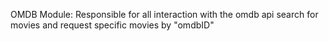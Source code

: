 OMDB Module:
    Responsible for all interaction with the omdb api
    search for movies and request specific movies by "omdbID"